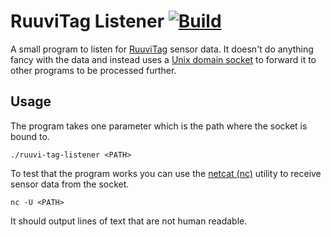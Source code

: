 # RuuviTag Listener [![Build](https://github.com/vanhanenjjv/ruuvi-tag-listener/actions/workflows/build.yml/badge.svg)](https://github.com/vanhanenjjv/ruuvi-tag-listener/actions/workflows/build.yml)

A small program to listen for [RuuviTag](https://ruuvi.com) sensor data. It doesn't do anything fancy with the data and instead uses a [Unix domain socket](https://systemprogrammingatntu.github.io/mp2/unix_socket.html) to forward it to other programs to be processed further.

## Usage

The program takes one parameter which is the path where the socket is bound to.

```
./ruuvi-tag-listener <PATH>
```

To test that the program works you can use the [netcat (nc)](https://en.wikipedia.org/wiki/Netcat) utility to receive sensor data from the socket.

```
nc -U <PATH>
```

It should output lines of text that are not human readable.
